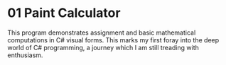 # 01 Paint Calculator

This program demonstrates assignment and basic mathematical computations in C# visual forms. This marks my first foray into the deep world of C# programming, a journey which I am still treading with enthusiasm.
